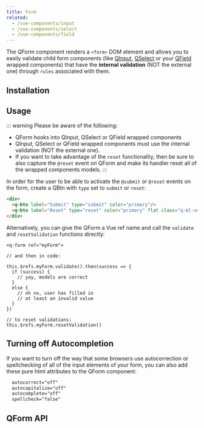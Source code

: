 ```yaml
---
title: Form
related:
  - /vue-components/input
  - /vue-components/select
  - /vue-components/field
---
```


The QForm component renders a `<form>` DOM element and allows you to easily validate child form components (like [QInput](/vue-components/input#Internal-validation), [QSelect](/vue-components/select) or your [QField](/vue-components/field) wrapped components) that have the **internal validation** (NOT the external one) through `rules` associated with them.

## Installation
<doc-installation components="QForm" />

## Usage

::: warning
Please be aware of the following:
* QForm hooks into QInput, QSelect or QField wrapped components
* QInput, QSelect or QField wrapped components must use the internal validation (NOT the external one).
* If you want to take advantage of the `reset` functionality, then be sure to also capture the `@reset` event on QForm and make its handler reset all of the wrapped components models.
:::

<doc-example title="Basic" file="QForm/Basic" />

In order for the user to be able to activate the `@submit` or `@reset` events on the form, create a QBtn with `type` set to `submit` or `reset`:

```html
<div>
  <q-btn label="Submit" type="submit" color="primary"/>
  <q-btn label="Reset" type="reset" color="primary" flat class="q-ml-sm" />
</div>
```

Alternatively, you can give the QForm a Vue ref name and call the `validate` and `resetValidation` functions directly:

```
<q-form ref="myForm">

// and then in code:

this.$refs.myForm.validate().then(success => {
  if (success) {
    // yay, models are correct
  }
  else {
    // oh no, user has filled in
    // at least an invalid value
  }
})

// to reset validations:
this.$refs.myForm.resetValidation()
```

## Turning off Autocompletion
If you want to turn off the way that some browsers use autocorrection or spellchecking of all of the input elements of your form, you can also add these pure html attributes to the QForm component:
```html
  autocorrect="off"
  autocapitalize="off"
  autocomplete="off"
  spellcheck="false"
```

## QForm API
<doc-api file="QForm" />



